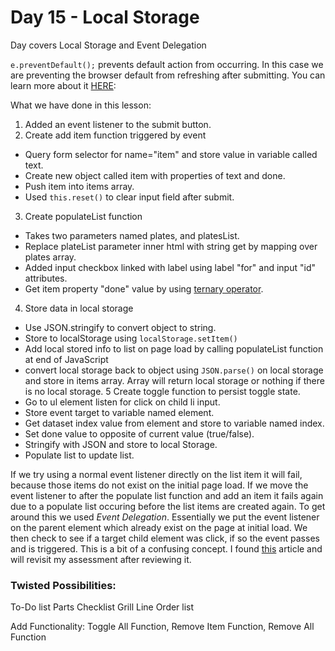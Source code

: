 # Day 15 - Local Storage

Day covers Local Storage and Event Delegation

`e.preventDefault();` prevents default action from occurring. In this case we are preventing the browser default from refreshing after submitting. You can learn more about it [HERE](https://developer.mozilla.org/en-US/docs/Web/API/Event/preventDefault 'MDM Event.preventDefault()'):


What we have done in this lesson:
1. Added an event listener to the submit button.
2. Create add item function triggered by event
 * Query form selector for name="item" and store value in variable called text.
 * Create new object called item with properties of text and done.
 * Push item into items array.
 * Used `this.reset()` to clear input field after submit.
3. Create populateList function
 * Takes two parameters named plates, and platesList.
 * Replace plateList parameter inner html with string get by mapping over plates array.
 * Added input checkbox linked with label using label "for" and input "id" attributes.
 * Get item property "done" value by using [ternary operator](https://developer.mozilla.org/en-US/docs/Web/JavaScript/Reference/Operators/Conditional_Operator 'MDN Ternary Operator').
4. Store data in local storage
 * Use JSON.stringify to convert object to string.
 * Store to localStorage using `localStorage.setItem()`
 * Add local stored info to list on page load by calling populateList function at end of JavaScript
 * convert local storage back to object using `JSON.parse()` on local storage and store in items array. Array will return local storage or nothing if there is no local storage.
5 Create toggle function to persist toggle state.
 * Go to ul element listen for click on child li input.
 * Store event target to variable named element.
 * Get dataset index value from element and store to variable named index.
 * Set done value to opposite of current value (true/false).
 * Stringify with JSON and store to local Storage.
 * Populate list to update list.

If we try using a normal event listener directly on the list item it will fail, because those items do not exist on the initial page load. If we move the event listener to after the populate list function and add an item it fails again due to a populate list occuring before the list items are created again. To get around this we used _Event Delegation_. Essentially we put the event listener on the parent element which already exist on the page at initial load. We then check to see if a target child element was click, if so the event passes and is triggered. This is a bit of a confusing concept. I found [this](https://davidwalsh.name/event-delegate 'David Walsh Event Delegation') article and will revisit my assessment after reviewing it.

### Twisted Possibilities:
To-Do list
Parts Checklist
Grill Line Order list

Add Functionality: Toggle All Function, Remove Item Function, Remove All Function

